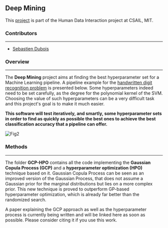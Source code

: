 ## Deep Mining ##

This [project](http://hdi-project.github.io/DeepMining/) is part of the Human Data Interaction project at CSAIL, MIT.


### Contributors ###
-----
- [Sebastien Dubois](http://bit.ly/SebastienDubois)



### Overview ###
---------------
The **Deep Mining** project aims at finding the best hyperparameter set for a Machine Learning pipeline. A pipeline example for the [handwritten digit recognition problem](http://yann.lecun.com/exdb/mnist/) is presented below. Some hyperparameters indeed need to be set carefully, as the degree for the polynomial kernel of the SVM. Choosing the value of such hyperparameters can be a very difficult task and this project's goal is to make it much easier.

**This software will test iteratively, and smartly, some hyperparameter sets in order to find as quickly as possible the best ones to achieve the best classification accuracy that a pipeline can offer.**

![Fig2](GCP-HPO/fig/DeepMining_workflow.png?raw=true)


### Methods ###
---------------
The folder **GCP-HPO** contains all the code implementing the **Gaussian Copula Process (GCP)** and a **hyperparameter optimization (HPO)** technique based on it. Gaussian Copula Process can be seen as an improved version of the Gaussian Process, that does not assume a Gaussian prior for the marginal distributions but lies on a more complex prior. This new technique is proved to outperform GP-based hyperparameter optimization, which is already far better than the randomized search.

A paper explaining the GCP approach as well as the hyperparameter process is currently being written and will be linked here as soon as possible. Please consider citing it if you use this work.
